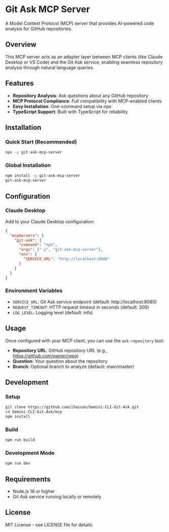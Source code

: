 # Git Ask MCP Server

A Model Context Protocol (MCP) server that provides AI-powered code analysis for GitHub repositories.

## Overview

This MCP server acts as an adapter layer between MCP clients (like Claude Desktop or VS Code) and the Git Ask service, enabling seamless repository analysis through natural language queries.

## Features

- **Repository Analysis**: Ask questions about any GitHub repository
- **MCP Protocol Compliance**: Full compatibility with MCP-enabled clients
- **Easy Installation**: One-command setup via npx
- **TypeScript Support**: Built with TypeScript for reliability

## Installation

### Quick Start (Recommended)

```bash
npx -y git-ask-mcp-server
```

### Global Installation

```bash
npm install -g git-ask-mcp-server
git-ask-mcp-server
```

## Configuration

### Claude Desktop

Add to your Claude Desktop configuration:

```json
{
  "mcpServers": {
    "git-ask": {
      "command": "npx",
      "args": ["-y", "git-ask-mcp-server"],
      "env": {
        "SERVICE_URL": "http://localhost:8080"
      }
    }
  }
}
```

### Environment Variables

- `SERVICE_URL`: Git Ask service endpoint (default: http://localhost:8080)
- `REQUEST_TIMEOUT`: HTTP request timeout in seconds (default: 300)
- `LOG_LEVEL`: Logging level (default: info)

## Usage

Once configured with your MCP client, you can use the `ask-repository` tool:

- **Repository URL**: GitHub repository URL (e.g., https://github.com/owner/repo)
- **Question**: Your question about the repository
- **Branch**: Optional branch to analyze (default: main/master)

## Development

### Setup

```bash
git clone https://github.com/ihainan/Gemini-CLI-Git-Ask.git
cd Gemini-CLI-Git-Ask/mcp
npm install
```

### Build

```bash
npm run build
```

### Development Mode

```bash
npm run dev
```

## Requirements

- Node.js 18 or higher
- Git Ask service running locally or remotely

## License

MIT License - see LICENSE file for details. 